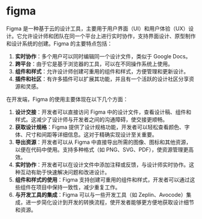 # figma

Figma 是一种基于云的设计工具，主要用于用户界面（UI）和用户体验（UX）设计。它允许设计师和团队在同一个平台上进行实时协作，支持界面设计、原型制作和设计系统的创建。Figma 的主要特点包括：

1. **实时协作**：多个用户可以同时编辑同一个设计文件，类似于 Google Docs。
2. **跨平台**：由于它是基于浏览器的工具，可以在不同操作系统上使用。
3. **组件和样式**：允许设计师创建可重用的组件和样式，方便管理和更新设计。
4. **插件和社区**：有许多插件可以扩展其功能，并且有一个活跃的设计社区分享资源和灵感。



在开发端，Figma 的使用主要体现在以下几个方面：

1. **设计交接**：开发者可以直接访问 Figma 中的设计文件，查看设计稿、组件和样式。这减少了设计师与开发者之间的沟通障碍，使交接更顺畅。
2. **获取设计规格**：Figma 提供了设计规格功能，开发者可以轻松查看颜色、字体、尺寸和间距等详细信息。这对于精确实现设计至关重要。
3. **导出资源**：开发者可以从 Figma 中直接导出所需的图像、图标和其他资源，以便在代码中使用。支持多种格式（如 PNG、SVG、PDF），使资源管理更高效。
4. **实时协作**：开发者可以在设计文件中添加注释或反馈，与设计师实时协作。这种互动有助于快速解决问题和改进设计。
5. **组件和样式的使用**：Figma 支持创建可重用的组件和样式，开发者可以通过这些组件在项目中保持一致性，减少重复工作。
6. **与开发工具的集成**：Figma 可以与一些开发工具（如 Zeplin、Avocode）集成，进一步简化设计到开发的转换流程，使开发者能够更方便地获取设计细节和资源。





